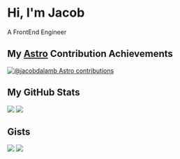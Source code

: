 # Hi, I'm Jacob

A FrontEnd Engineer

## My [Astro](https://astro.build/) Contribution Achievements

[![@jacobdalamb Astro contributions](https://astro.badg.es/v2/contributor/jacobdalamb.svg)](https://astro.badg.es/contributor/jacobdalamb/)

## My GitHub Stats

<picture>
  <source
    srcset="https://github-readme-stats.vercel.app/api?username=jacobdalamb&show_icons=true&theme=dark"
    media="(prefers-color-scheme: dark)"
  />
  <source
    srcset="https://github-readme-stats.vercel.app/api?username=jacobdalamb&show_icons=true"
    media="(prefers-color-scheme: light), (prefers-color-scheme: no-preference)"
  />
  <img src="https://github-readme-stats.vercel.app/api?username=jacobdalamb&show_icons=true" />
</picture>

<picture>
  <source
    srcset="https://github-readme-stats.vercel.app/api/top-langs/?username=jacobdalamb&show_icons=true&theme=dark"
    media="(prefers-color-scheme: dark)"
  />
  <source
    srcset="https://github-readme-stats.vercel.app/api/top-langs/?username=jacobdalamb&show_icons=true"
    media="(prefers-color-scheme: light), (prefers-color-scheme: no-preference)"
  />
  <img src="https://github-readme-stats.vercel.app/api/top-langs?username=jacobdalamb&show_icons=true" />
</picture>

## Gists

<picture>
  <source
    srcset="https://github-readme-stats.vercel.app/api/gist?id=19e9638825270a62aa343b516ee15bb5&theme=dark"
    media="(prefers-color-scheme: dark)"
  />
  <source
    srcset="https://github-readme-stats.vercel.app/api/gist?id=19e9638825270a62aa343b516ee15bb5&show_icons=true"
    media="(prefers-color-scheme: light), (prefers-color-scheme: no-preference)"
  />
  <img src="https://github-readme-stats.vercel.app/api/gist?id=19e9638825270a62aa343b516ee15bb5" />
</picture>

<picture>
  <source
    srcset="https://github-readme-stats.vercel.app/api/gist?id=fb86121db4c731e0e4868483a68a6eee&theme=dark"
    media="(prefers-color-scheme: dark)"
  />
  <source
    srcset="https://github-readme-stats.vercel.app/api/gist?id=fb86121db4c731e0e4868483a68a6eee&show_icons=true"
    media="(prefers-color-scheme: light), (prefers-color-scheme: no-preference)"
  />
  <img src="https://github-readme-stats.vercel.app/api/gist?id=fb86121db4c731e0e4868483a68a6eee" />
</picture>

